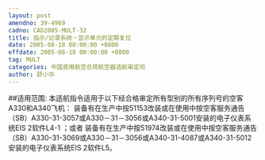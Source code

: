 ```yaml
---
layout: post
amendno: 39-4969
cadno: CAD2005-MULT-32
title: 指示/记录系统－显示单元的定期复位
date: 2005-08-18 00:00:00 +0800
effdate: 2005-08-18 00:00:00 +0800
tag: MULT
categories: 中国民用航空总局航空器适航审定司
author: 舒小华
---
```


##适用范围:
本适航指令适用于以下经合格审定所有型别的所有序列号的空客A330和A340飞机：
装备有在生产中按51153改装或在使用中按空客服务通告（SB）A330-31-3057或A330－31－3056或A340-31-5001安装的电子仪表系统EIS 2软件L4-1 ；或者
装备有在生产中按51974改装或在使用中按空客服务通告（SB）A330-31-3069或A330－31－3056或A340-31-4087或A340-31-5012安装的电子仪表系统EIS 2软件L5。

